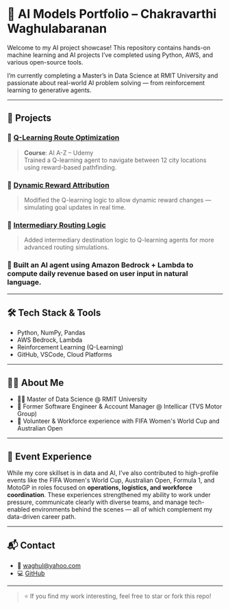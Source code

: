 # 🧠 AI Models Portfolio – Chakravarthi Waghulabaranan

Welcome to my AI project showcase! This repository contains hands-on machine learning and AI projects I’ve completed using Python, AWS, and various open-source tools.

I’m currently completing a Master’s in Data Science at RMIT University and passionate about real-world AI problem solving — from reinforcement learning to generative agents.

---

## 📌 Projects

### 🔹 [Q-Learning Route Optimization](https://github.com/chakravarthiw/AI-Models/blob/main/QLearning.py)
> **Course**: AI A-Z – Udemy  
> Trained a Q-learning agent to navigate between 12 city locations using reward-based pathfinding.

### 🔹 [Dynamic Reward Attribution](https://github.com/chakravarthiw/AI-Models/blob/main/QLearningImprovement-AutomateRewardAttribution.py)
> Modified the Q-learning logic to allow dynamic reward changes — simulating goal updates in real time.

### 🔹 [Intermediary Routing Logic](https://github.com/chakravarthiw/AI-Models/blob/main/QLearningImprovement-IntermediaryLocation.py)
> Added intermediary destination logic to Q-learning agents for more advanced routing simulations.

### 🔹 Built an AI agent using Amazon Bedrock + Lambda to compute daily revenue based on user input in natural language.


---

## 🛠 Tech Stack & Tools
- Python, NumPy, Pandas
- AWS Bedrock, Lambda
- Reinforcement Learning (Q-Learning)
- GitHub, VSCode, Cloud Platforms

---

## 🙋‍♂️ About Me

- 👨‍🎓 Master of Data Science @ RMIT University  
- 💼 Former Software Engineer & Account Manager @ Intellicar (TVS Motor Group)  
- 🎉 Volunteer & Workforce experience with FIFA Women's World Cup and Australian Open

---

## 🎯 Event Experience

While my core skillset is in data and AI, I've also contributed to high-profile events like the FIFA Women's World Cup, Australian Open, Formula 1, and MotoGP in roles focused on **operations, logistics, and workforce coordination**. These experiences strengthened my ability to work under pressure, communicate clearly with diverse teams, and manage tech-enabled environments behind the scenes — all of which complement my data-driven career path.

---

## 📬 Contact

- 📧 [waghul@yahoo.com](mailto:waghul@yahoo.com)  
- 💻 [GitHub](https://github.com/chakravarthiw)

---

> ⭐ If you find my work interesting, feel free to star or fork this repo!
